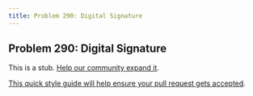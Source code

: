 ```yaml
---
title: Problem 290: Digital Signature
---
```

## Problem 290: Digital Signature

This is a stub. <a href='https://github.com/freecodecamp/guides/tree/master/src/pages/certifications/coding-interview-prep/project-euler/problem-290-digital-signature/index.md' target='_blank' rel='nofollow'>Help our community expand it</a>.

<a href='https://github.com/freecodecamp/guides/blob/master/README.md' target='_blank' rel='nofollow'>This quick style guide will help ensure your pull request gets accepted</a>.

<!-- The article goes here, in GitHub-flavored Markdown. Feel free to add YouTube videos, images, and CodePen/JSBin embeds  -->
